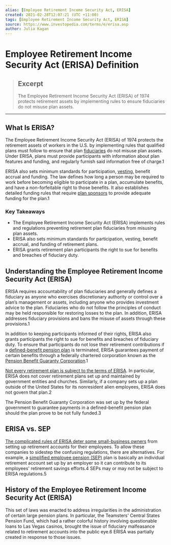 ```yaml
---
alias: [Employee Retirement Income Security Act, ERISA]
created: 2021-02-28T12:07:21 (UTC +11:00)
tags: [Employee Retirement Income Security Act, ERISA]
source: https://www.investopedia.com/terms/e/erisa.asp
author: Julia Kagan
---
```


# Employee Retirement Income Security Act (ERISA) Definition

> ## Excerpt
> The Employee Retirement Income Security Act (ERISA) of 1974 protects retirement assets by implementing rules to ensure fiduciaries do not misuse plan assets.

---
## What Is ERISA?

The Employee Retirement Income Security Act (ERISA) of 1974 protects the retirement assets of workers in the U.S. by implementing rules that qualified plans must follow to ensure that plan [fiduciaries](https://www.investopedia.com/terms/f/fiduciary.asp) do not misuse plan assets. Under ERISA, plans must provide participants with information about plan features and funding, and regularly furnish said information free of charge.1

ERISA also sets minimum standards for participation, [vesting](https://www.investopedia.com/terms/v/vesting.asp), benefit accrual and funding. The law defines how long a person may be required to work before becoming eligible to participate in a plan, accumulate benefits, and have a non-forfeitable right to those benefits. It also establishes detailed funding rules that require [plan sponsors](https://www.investopedia.com/terms/p/plansponsor.asp) to provide adequate funding for the plan.1

### Key Takeaways

-   The Employee Retirement Income Security Act (ERISA) implements rules and regulations preventing retirement plan fiduciaries from misusing plan assets.
-   ERISA also sets minimum standards for participation, vesting, benefit accrual, and funding of retirement plans.
-   ERISA grants retirement plan participants the right to sue for benefits and breaches of fiduciary duty.

## Understanding the Employee Retirement Income Security Act (ERISA)

ERISA requires accountability of plan fiduciaries and generally defines a fiduciary as anyone who exercises discretionary authority or control over a plan’s management or assets, including anyone who provides investment advice to the plan. Fiduciaries who do not follow the principles of conduct may be held responsible for restoring losses to the plan. In addition, ERISA addresses fiduciary provisions and bans the misuse of assets through these provisions.1

In addition to keeping participants informed of their rights, ERISA also grants participants the right to sue for benefits and breaches of fiduciary duty. To ensure that participants do not lose their retirement contributions if a [defined-benefit pension plan](https://www.investopedia.com/terms/d/definedbenefitpensionplan.asp) is terminated, ERISA guarantees payment of certain benefits through a federally chartered corporation known as the [Pension Benefit Guaranty Corporation](https://www.investopedia.com/terms/p/pbgc.asp).1

[Not every retirement plan is subject to the terms of ERISA](https://www.investopedia.com/ask/answers/09/erisa-coverage.asp). In particular, ERISA does not cover retirement plans set up and maintained by government entities and churches. Similarly, if a company sets up a plan outside of the United States for its nonresident alien employees, ERISA does not govern that plan.2

The Pension Benefit Guaranty Corporation was set up by the federal government to guarantee payments in a defined-benefit pension plan should the plan prove to be not fully funded.3

## ERISA vs. SEP

[The complicated rules of ERISA deter some small-business owners](https://www.investopedia.com/articles/personal-finance/081616/are-you-erisa-compliant-follow-checklist.asp) from setting up retirement accounts for their employees. To allow these companies to sidestep the confusing regulations, there are alternatives. For example, a [simplified employee pension (SEP)](https://www.investopedia.com/terms/s/sep.asp) plan is basically an individual retirement account set up by an employer so it can contribute to its employees' retirement savings efforts.4 SEPs may or may not be subject to ERISA regulations.5

## History of the Employee Retirement Income Security Act (ERISA)

This set of laws was enacted to address irregularities in the administration of certain large pension plans. In particular, the Teamsters' Central States Pension Fund, which had a rather colorful history involving questionable loans to Las Vegas casinos, brought the issue of fiduciary malfeasance related to retirement accounts into the public eye.6 ERISA was partially created in response to those issues.
